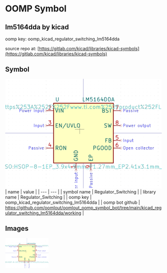 # OOMP Symbol  
## lm5164dda  by kicad  
  
oomp key: oomp_kicad_regulator_switching_lm5164dda  
  
source repo at: [https://gitlab.com/kicad/libraries/kicad-symbols](https://gitlab.com/kicad/libraries/kicad-symbols)  
## Symbol  
  
[![working.png](working_600.png)](working.png)  
| name | value | 
| --- | --- | 
| symbol name | Regulator_Switching | 
| library name | Regulator_Switching | 
| oomp key | oomp_kicad_regulator_switching_lm5164dda | 
| oomp bot github | https://github.com/oomlout/oomlout_oomp_symbol_bot/tree/main/kicad_regulator_switching_lm5164dda/working | 
## Images  
  
[![working.png](working_140.png)](working.png)  
